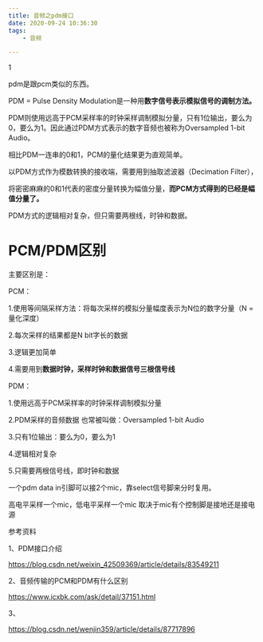 ```yaml
---
title: 音频之pdm接口
date: 2020-09-24 10:36:30
tags:
	- 音频

---
```


1

pdm是跟pcm类似的东西。

PDM = Pulse Density Modulation是一种用**数字信号表示模拟信号的调制方法。**

PDM则使用远高于PCM采样率的时钟采样调制模拟分量，只有1位输出，要么为0，要么为1。因此通过PDM方式表示的数字音频也被称为Oversampled 1-bit Audio。

相比PDM一连串的0和1，PCM的量化结果更为直观简单。

以PDM方式作为模数转换的接收端，需要用到抽取滤波器（Decimation Filter），

将密密麻麻的0和1代表的密度分量转换为幅值分量，**而PCM方式得到的已经是幅值分量了。**



PDM方式的逻辑相对复杂，但只需要两根线，时钟和数据。



# PCM/PDM区别

主要区别是：

PCM：

1.使用等间隔采样方法：将每次采样的模拟分量幅度表示为N位的数字分量（N = 量化深度）

2.每次采样的结果都是N bit字长的数据

3.逻辑更加简单

4.需要用到**数据时钟，采样时钟和数据信号三根信号线**



PDM：

1.使用远高于PCM采样率的时钟采样调制模拟分量

2.PDM采样的音频数据 也常被叫做：Oversampled 1-bit Audio

3.只有1位输出：要么为0，要么为1

4.逻辑相对复杂

5.只需要两根信号线，即时钟和数据



一个pdm data in引脚可以接2个mic，靠select信号脚来分时复用。

高电平采样一个mic，低电平采样一个mic
取决于mic有个控制脚是接地还是接电源



参考资料

1、PDM接口介绍

https://blog.csdn.net/weixin_42509369/article/details/83549211

2、音频传输的PCM和PDM有什么区别

https://www.icxbk.com/ask/detail/37151.html

3、

https://blog.csdn.net/wenjin359/article/details/87717896